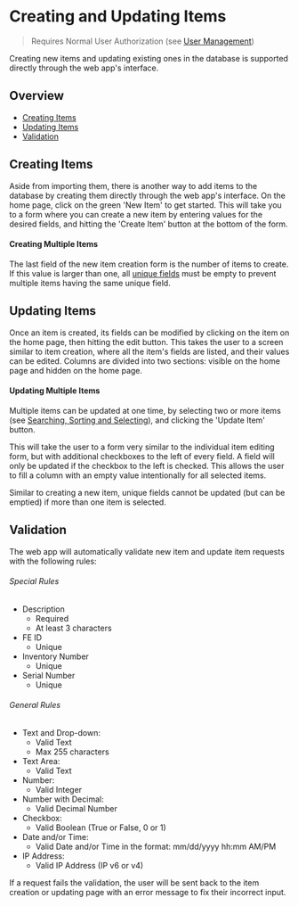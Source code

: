 # Creating and Updating Items
> Requires Normal User Authorization (see [User Management](user%20management.md))

Creating new items and updating existing ones in the database is supported directly through the web app's interface.

## Overview

* [Creating Items](#create)
* [Updating Items](#update)
* [Validation](#valid)

## Creating Items <a name='create'></a>

Aside from importing them, there is another way to add items to the database by creating them directly through the web app's interface. On the home page, click on the green 'New Item' to get started. This will take you to a form where you can create a new item by entering values for the desired fields, and hitting the 'Create Item' button at the bottom of the form.

#### Creating Multiple Items

The last field of the new item creation form is the number of items to create. If this value is larger than one, all [unique fields](#unique) must be empty to prevent multiple items having the same unique field.

## Updating Items <a name='update'></a>

Once an item is created, its fields can be modified by clicking on the item on the home page, then hitting the edit button. This takes the user to a screen similar to item creation, where all the item's fields are listed, and their values can be edited. Columns are divided into two sections: visible on the home page and hidden on the home page.

#### Updating Multiple Items

Multiple items can be updated at one time, by selecting two or more items (see [Searching, Sorting and Selecting](searching,%20sorting%20and%20selecting.md)), and clicking the 'Update Item' button.

This will take the user to a form very similar to the individual item editing form, but with additional checkboxes to the left of every field. A field will only be updated if the checkbox to the left is checked. This allows the user to fill a column with an empty value intentionally for all selected items.

Similar to creating a new item, unique fields cannot be updated (but can be emptied) if more than one item is selected.

## Validation <a name='valid'></a>

The web app will automatically validate new item and update item requests with the following rules:

###### Special Rules <a name='unique'></a>
* Description
  * Required
  * At least 3 characters
* FE ID
  * Unique
* Inventory Number
  * Unique
* Serial Number
  * Unique

###### General Rules
* Text and Drop-down:
  * Valid Text
  * Max 255 characters
* Text Area:
  * Valid Text
* Number:
  * Valid Integer
* Number with Decimal:
  * Valid Decimal Number
* Checkbox:
  * Valid Boolean (True or False, 0 or 1)
* Date and/or Time:
  * Valid Date and/or Time in the format: mm/dd/yyyy hh:mm AM/PM
* IP Address:
  * Valid IP Address (IP v6 or v4)

If a request fails the validation, the user will be sent back to the item creation or updating page with an error message to fix their incorrect input.
